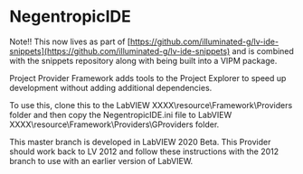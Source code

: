 # NegentropicIDE

Note!! This now lives as part of [https://github.com/illuminated-g/lv-ide-snippets](https://github.com/illuminated-g/lv-ide-snippets) and is combined with the snippets repository along with being built into a VIPM package.

Project Provider Framework adds tools to the Project Explorer to speed up development without adding additional dependencies.

To use this, clone this to the LabVIEW XXXX\resource\Framework\Providers folder and then copy the NegentropicIDE.ini file to LabVIEW XXXX\resource\Framework\Providers\GProviders folder.

This master branch is developed in LabVIEW 2020 Beta. This Provider should work back to LV 2012 and follow these instructions with the 2012 branch to use with an earlier version of LabVIEW.
